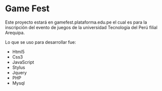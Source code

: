 Game Fest
========

Este proyecto estará en gamefest.plataforma.edu.pe el cual es para la inscripción del evento de juegos de la universidad Tecnologia del Perú filial Arequipa.

Lo que se uso para desarrollar fue:

- Html5
- Css3
- JavaScript
- Stylus
- Jquery
- PHP
- Mysql